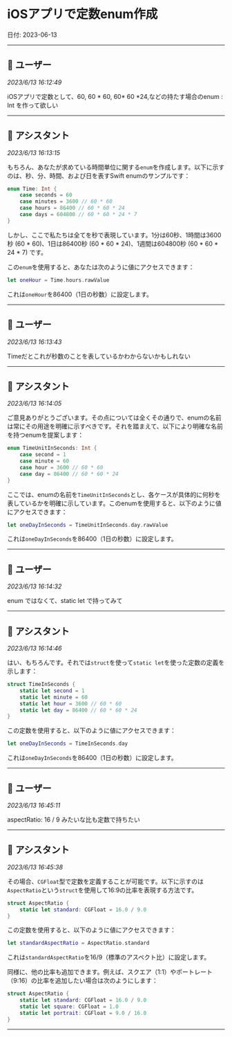 # iOSアプリで定数enum作成

日付: 2023-06-13

---

## 👤 ユーザー
*2023/6/13 16:12:49*

iOSアプリで定数として、60, 60 \* 60, 60\* 60 \*24,などの持たす場合のenum : Int を作って欲しい

---

## 🤖 アシスタント
*2023/6/13 16:13:15*

もちろん、あなたが求めている時間単位に関する`enum`を作成します。以下に示すのは、秒、分、時間、および日を表すSwift enumのサンプルです：

```swift
enum Time: Int {
    case seconds = 60
    case minutes = 3600 // 60 * 60
    case hours = 86400 // 60 * 60 * 24
    case days = 604800 // 60 * 60 * 24 * 7
}
```

しかし、ここで私たちは全てを秒で表現しています。1分は60秒、1時間は3600秒 (60 * 60)、1日は86400秒 (60 * 60 * 24)、1週間は604800秒 (60 * 60 * 24 * 7) です。

この`enum`を使用すると、あなたは次のように値にアクセスできます：

```swift
let oneHour = Time.hours.rawValue
```

これは`oneHour`を86400（1日の秒数）に設定します。

---

## 👤 ユーザー
*2023/6/13 16:13:43*

Timeだとこれが秒数のことを表しているかわからないかもしれない

---

## 🤖 アシスタント
*2023/6/13 16:14:05*

ご意見ありがとうございます。その点については全くその通りで、enumの名前は常にその用途を明確に示すべきです。それを踏まえて、以下により明確な名前を持つenumを提案します：

```swift
enum TimeUnitInSeconds: Int {
    case second = 1
    case minute = 60
    case hour = 3600 // 60 * 60
    case day = 86400 // 60 * 60 * 24
}
```

ここでは、enumの名前を`TimeUnitInSeconds`とし、各ケースが具体的に何秒を表しているかを明確に示しています。このenumを使用すると、以下のように値にアクセスできます：

```swift
let oneDayInSeconds = TimeUnitInSeconds.day.rawValue
```

これは`oneDayInSeconds`を86400（1日の秒数）に設定します。

---

## 👤 ユーザー
*2023/6/13 16:14:32*

enum ではなくて、static let で持ってみて

---

## 🤖 アシスタント
*2023/6/13 16:14:46*

はい、もちろんです。それでは`struct`を使って`static let`を使った定数の定義を示します：

```swift
struct TimeInSeconds {
    static let second = 1
    static let minute = 60
    static let hour = 3600 // 60 * 60
    static let day = 86400 // 60 * 60 * 24
}
```

この定数を使用すると、以下のように値にアクセスできます：

```swift
let oneDayInSeconds = TimeInSeconds.day
```

これは`oneDayInSeconds`を86400（1日の秒数）に設定します。

---

## 👤 ユーザー
*2023/6/13 16:45:11*

aspectRatio: 16 / 9 みたいな比も定数で持ちたい

---

## 🤖 アシスタント
*2023/6/13 16:45:38*

その場合、`CGFloat`型で定数を定義することが可能です。以下に示すのは`AspectRatio`という`struct`を使用して16:9の比率を表現する方法です。

```swift
struct AspectRatio {
    static let standard: CGFloat = 16.0 / 9.0
}
```

この定数を使用すると、以下のように値にアクセスできます：

```swift
let standardAspectRatio = AspectRatio.standard
```

これは`standardAspectRatio`を16/9（標準のアスペクト比）に設定します。

同様に、他の比率も追加できます。例えば、スクエア（1:1）やポートレート（9:16）の比率を追加したい場合は次のようにします：

```swift
struct AspectRatio {
    static let standard: CGFloat = 16.0 / 9.0
    static let square: CGFloat = 1.0
    static let portrait: CGFloat = 9.0 / 16.0
}
```

---
